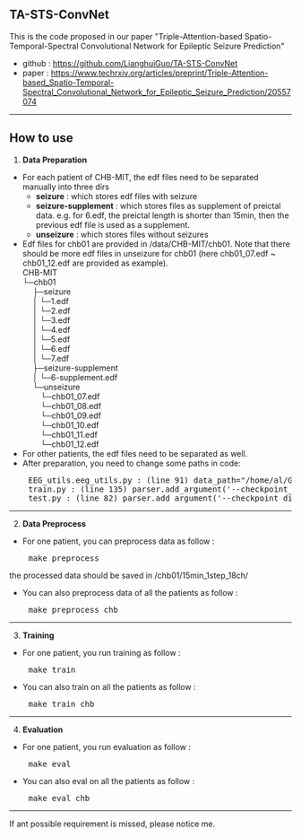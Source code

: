 ## **TA-STS-ConvNet**  
This is the code proposed in our paper "Triple-Attention-based Spatio-Temporal-Spectral Convolutional Network for Epileptic Seizure Prediction"
- github : https://github.com/LianghuiGuo/TA-STS-ConvNet
- paper :  https://www.techrxiv.org/articles/preprint/Triple-Attention-based_Spatio-Temporal-Spectral_Convolutional_Network_for_Epileptic_Seizure_Prediction/20557074
<!-- 分割线 -->
***

## How to use
1. **Data Preparation**
- For each patient of CHB-MIT, the edf files need to be separated manually into three dirs  
    - **seizure** : which stores edf files with seizure
    - **seizure-supplement** : which stores files as supplement of preictal data. e.g. for 6.edf, the preictal length is shorter than 15min, then the previous edf file is used as a supplement.
    - **unseizure** : which stores files without seizures
- Edf files for chb01 are provided in /data/CHB-MIT/chb01. Note that there should be more edf files in unseizure for chb01 (here chb01_07.edf ~ chb01_12.edf are provided as example).  
CHB-MIT  
└─chb01  
&emsp;    ├─seizure  
&emsp;    │  └─1.edf  
&emsp;    │  └─2.edf  
&emsp;    │  └─3.edf  
&emsp;    │  └─4.edf  
&emsp;    │  └─5.edf  
&emsp;    │  └─6.edf  
&emsp;    │  └─7.edf  
&emsp;    ├─seizure-supplement  
&emsp;    │  └─6-supplement.edf  
&emsp;    └─unseizure  
&emsp;&emsp;       └─chb01_07.edf  
&emsp;&emsp;       └─chb01_08.edf  
&emsp;&emsp;       └─chb01_09.edf  
&emsp;&emsp;       └─chb01_10.edf  
&emsp;&emsp;       └─chb01_11.edf  
&emsp;&emsp;       └─chb01_12.edf  
- For other patients, the edf files need to be separated as well.
- After preparation, you need to change some paths in code:
<pre>
    EEG_utils.eeg_utils.py : (line 91) data_path="/home/al/GLH/code/seizure_predicting_seeg/code_public/data/CHB-MIT"
    train.py : (line 135) parser.add_argument('--checkpoint_dir', type = str, default = '/home/al/GLH/code/seizure_predicting_seeg/model/', metavar = 'model save path')
    test.py : (line 82) parser.add_argument('--checkpoint_dir', type = str, default = '/home/al/GLH/code/seizure_predicting_seeg/model', metavar = 'N')
</pre>
<!-- 分割线 -->
***

2. **Data Preprocess**  
- For one patient, you can preprocess data as follow :
<pre>
    make preprocess
</pre>
the processed data should be saved in /chb01/15min_1step_18ch/
- You can also preprocess data of all the patients as follow :
<pre>
    make preprocess_chb
</pre>
<!-- 分割线 -->
***

3. **Training**
- For one patient, you run training as follow :
<pre>
    make train
</pre>
- You can also train on all the patients as follow :
<pre>
    make train_chb
</pre>

<!-- 分割线 -->
***

4. **Evaluation**
- For one patient, you run evaluation as follow :
<pre>
    make eval
</pre>
- You can also eval on all the patients as follow :
<pre>
    make eval_chb
</pre>

<!-- 分割线 -->
***
If ant possible requirement is missed, please notice me.